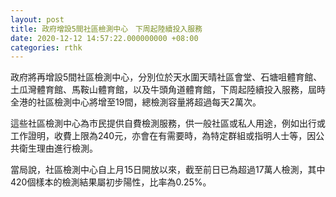 ```yaml
---
layout: post
title: 政府增設5間社區檢測中心　下周起陸續投入服務
date: 2020-12-12 14:57:22.000000000 +08:00
categories: rthk
---
```


政府將再增設5間社區檢測中心，分別位於天水圍天晴社區會堂、石塘咀體育館、土瓜灣體育館、馬鞍山體育館，以及牛頭角道體育館，下周起陸續投入服務，屆時全港的社區檢測中心將增至19間，總檢測容量將超過每天2萬次。

這些社區檢測中心為市民提供自費檢測服務，供一般社區或私人用途，例如出行或工作證明，收費上限為240元，亦會在有需要時，為特定群組或指明人士等，因公共衛生理由進行檢測。

當局說，社區檢測中心自上月15日開放以來，截至前日已為超過17萬人檢測，其中420個樣本的檢測結果屬初步陽性，比率為0.25%。
